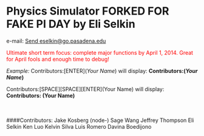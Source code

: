 Physics Simulator
<b></i>FORKED FOR FAKE PI DAY by Eli Selkin</i></b>
=================
e-mail: <a href="mailto:eselkin@go.pasadena.edu?body=I don't know how to add myself, send Git Info!"> Send eselkin@go.pasadena.edu </a>



<font color=red>Ultimate short term focus: complete major functions by April 1, 2014. Great for April fools and enough time to debug! </font>




_Example:_
Contributors:\[ENTER\](*Your Name*) will display:
<b>Contributors:(*Your Name*)</b>

Contributors:\[SPACE\]\[SPACE\]\[ENTER\](Your Name) will display:
<b>Contributors:
(Your Name)</b>

<br/>
<br/>
####Contributors:
Jake Kosberg (node-)
Sage Wang
Jeffrey Thompson
Eli Selkin
Ken Luo
Kelvin Silva
Luis Romero
Davina Boedijono


